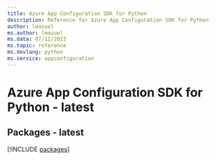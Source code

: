 ```yaml
---
title: Azure App Configuration SDK for Python
description: Reference for Azure App Configuration SDK for Python
author: lmazuel
ms.author: lmazuel
ms.data: 07/12/2023
ms.topic: reference
ms.devlang: python
ms.service: appconfiguration
---
```

# Azure App Configuration SDK for Python - latest
## Packages - latest
[!INCLUDE [packages](app-configuration-index.md)]